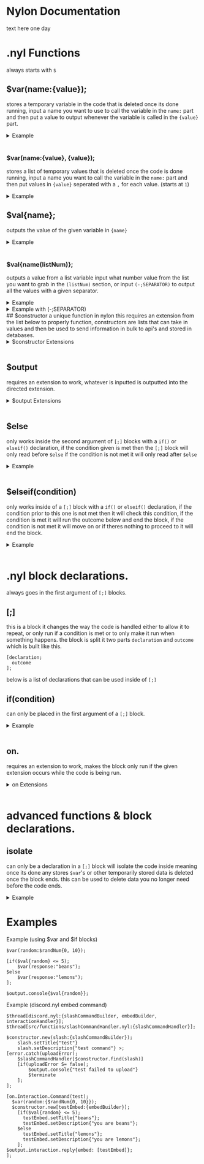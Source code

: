 # Nylon Documentation
text here one day
# .nyl Functions
always starts with `$` <br>
## $var(name:{value});
stores a temporary variable in the code that is deleted once its done running, input a name you want to use to call the variable in the `name:` part and then put a value to output whenever the variable is called in the `{value}` part.
<details>
  <summary>Example</summary>
    
```
$var(a{'5'});
$output.console{$val{a}};

// output: 5
```
</details> <br>

### $var(name:{value}, {value});
stores a list of temporary values that is deleted once the code is done running, input a name you want to call the variable in the `name:` part and then put values in `{value}` seperated with a `,` for each value. (starts at `1`)
<details>
  <summary>Example</summary>

```
$var(a{"apple"}, {"orange"}, {"pear"});
$output.console{$val{a(2)}};

// output: orange
```
</details>

## $val{name};
outputs the value of the given variable in `{name}`
<details>
  <summary>Example</summary>

```
$var(a{"test"});
$output.console($val{a}}

// output: test
```  
</details> <br>

### $val{name(listNum)};
outputs a value from a list variable input what number value from the list you want to grab in the `(listNum)` section, or input `(-;SEPARATOR)` to output all the values with a given separator.
<details>
  <summary>Example</summary>

```
$var(a{"apple"}, {"orange"}, {"pear"});
$output.console{$val{a(2)}};
$output.console{$val{a(1)}};

// output 1: orange
// output 2: apple
```
</details>

<details>
  <summary>Example with (-;SEPARATOR)</summary>

```
$var(a{"apple"}, {"orange"}, {"pear"});
$output.console{$val{a(-;, )}};

// output: apple, orange, pear
```
</details>
## $constructor
a unique function in nylon this requires an extension from the list below to properly function, constructors are lists that can take in values and then be used to send information in bulk to api's and stored in detabases.

<details>
<summary> $constructor Extensions </summary>

## $constructor.build(name:{code});
used to build a constructor that can be used in `$constructor.new`

<details>
  <summary>Example</summary>

```
$constructor.build(profile{
    string(name)
    number(age)
    string(from)
};
```
</details> <br>

## $constructor.new(name:{constructor});
used to create a list with a constructor which will be ran in your `constructorHandler.nyl`
<details>
  <summary>Example</summary>

```
$thread(`src/functions/constructorHandler.nyl`:{profile});
$constructor.new(myProfile{profile})
    myProfle.set.name{john};
    myProfile.set.age{69};
    myProfile.set.from{australia};
```
</details> <br>

</details> <br>

## $output
requires an extension to work, whatever is inputted is outputted into the directed extension.
<details>
<summary> $output Extensions </summary>

## $output.console{output};
text here
<details>
<summary> Example </summary>

```
$output.console{"abc"}

// outputs abc into the console when the code is ran.
```
</details> <br>

</details> <br>

## $else
only works inside the second argument of `[;]` blocks with a `if()` or `elseif()` declaration, if the condition given is met then the `[;]` block will only read before `$else` if the condition is not met it will only read after `$else`
<details>
<summary> Example </summary>

```
$var(a{$randNum{0, 10}});

[if(a <= 5);
    $console.output{"abc"};
$else
    $console.output{"cba"};
];

// if variable a is 5 or lower the console will output abc.
// if the variable a is above 5 the console will output cba.
```
</details> <br>

## $elseif(condition)
only works inside of a `[;]` block with a `if()` or `elseif()` declaration, if the condition prior to this one is not met then it will check this condition, if the condition is met it will run the outcome below and end the block, if the condition is not met it will move on or if theres nothing to proceed to it will end the block.
<details>
<summary> Example </summary>

```
$var(a{$randNum{0, 10}});

[if(a <= 3);
  $output.console{"house"};
  // if a is 3 or lower console will output house.
$elseif(a <= 6);
  $output.console{"car"};
  // if a wasnt 3 or lower but is 6 or lower then the console will output car.
$else
  $consle.output{"tree"};
  // if a wasnt 3 or lower and wasnt 6 or lower this $else will run and the console will output tree.
];
```
</details> <br>

# .nyl block declarations.
always goes in the first argument of `[;]` blocks.

## [;]
this is a block it changes the way the code is handled either to allow it to repeat, or only run if a condition is met or to only make it run when something happens. the block is split it two parts `declaration` and `outcome` which is built like this.
```
[declaration;
  outcome
];
```
below is a list of declarations that can be used inside of `[;]`

## if(condition)
can only be placed in the first argument of a `[;]` block.
<details>
<summary> Example </summary>

```
$var(a{$randNum{0, 10}});

[if(a <= 5);
    $output.console{"abc"}
];

// if the variable a ends up being below or equal to 5 then the code will output abc into the console.
```
</details> <br>

## on.
requires an extension to work, makes the block only run if the given extension occurs while the code is being run.
<details>
<summary> on Extensions </summary>

## on.ping(name);
runs when a `$ping` function with the same name as the one given is ran.
<details>
<summary> Example </summary>

Simple Example
```
$var(a{$randNum{0, 10}});

[if(a < 5);
  $ping(test)
];

[on.ping(test);
  $output.console{"abc"}
];

// if a is below 5 then it will run $ping(test) which will trigger [on.ping(test);outcome]
```

Advanced example.
```
$var(a{$randNum{0, 10}});

[if(a < 5);
  $ping(ask input)
  $waitFor.ping(input given)
  
  $output.console{$val{input}};
];

[on.ping(ask input);
  $output.console{"input some text"}
  [on.input.console;
    $var(input{$input.console});
    $ping(input given)
  ];
];

// this though a horrible way to do it, will ask the user to input some text if the variable a is below 5, it will then output whatever text was given back out into the console.
```
</details> <br>
</details> <br>

# advanced functions & block declarations.
## isolate
can only be a declaration in a `[;]` block will isolate the code inside meaning once its done any stores `$var`'s or other temporarily stored data is deleted once the block ends. this can be used to delete data you no longer need before the code ends.
<details>
  <summary>Example</summary>

```
$var(a{'5'});

[isolate;
  $var(a);
];

$output.console{$val{a}};

// output: ERROR: temporary variable "a" doesnt exist. Either create it with $var(a{value})
or if this is meant to happen use $error.await($val{output}) at the top of your code.
```
</details>

# Examples
Example (using $var and $if blocks)
```
$var(random:$randNum{0, 10});

[if($val{random} <= 5);
    $var(response:"beans");
$else
    $var(response:"lemons");
];

$output.console{$val{random}};
```

Example (discord.nyl embed command)
```
$thread[discord.nyl:{slashCommandBuilder, embedBuilder, interactionHandler}];
$thread[src/functions/slashCommandHandler.nyl:{slashCommandHandler}];

$constructor.new(slash:{slashCommandBuilder});
    slash.setTitle{"test"}
    slash.setDescription{"test command"} >;
[error.catch(uploadError); 
    $slashCommandHandler[$constructor.find(slash)]
    [if(uploadError S= false);
        $output.console{"test failed to upload"}
        $terminate
    ];
];

[on.Interaction.Command(test);
  $var(random:{$randNum{0, 10}});
  $constructor.new[testEmbed:{embedBuilder}];
    [if($val{random} <= 5);
      testEmbed.setTitle{"beans"};
      testEmbed.setDescription{"you are beans"};
    $else
      testEmbed.setTitle{"lemons"};
      testEmbed.setDescription{"you are lemons"};
    ];
$output.interaction.reply{embed: [testEmbed]}; 
];
